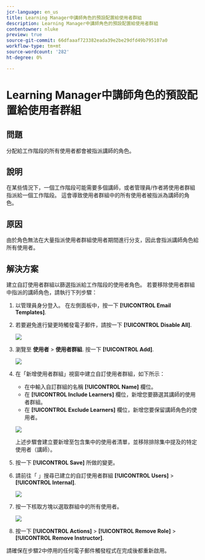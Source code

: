 ```yaml
---
jcr-language: en_us
title: Learning Manager中講師角色的預設配置給使用者群組
description: Learning Manager中講師角色的預設配置給使用者群組
contentowner: nluke
preview: true
source-git-commit: 66dfaaaf723382eada39e2be29dfd49b795107a0
workflow-type: tm+mt
source-wordcount: '282'
ht-degree: 0%

---
```




# Learning Manager中講師角色的預設配置給使用者群組

## 問題

分配給工作階段的所有使用者都會被指派講師的角色。

## 說明

在某些情況下，一個工作階段可能需要多個講師，或者管理員/作者將使用者群組指派給一個工作階段。 這會導致使用者群組中的所有使用者被指派為講師的角色。

## 原因

由於角色無法在大量指派使用者群組使用者期間進行分支，因此會指派講師角色給所有使用者。

## 解決方案

建立自訂使用者群組以篩選指派給工作階段的使用者角色。 若要移除使用者群組中指派的講師角色，請執行下列步驟：

1. 以管理員身分登入。 在左側面板中，按一下 **[!UICONTROL Email Templates]**.
1. 若要避免進行變更時觸發電子郵件，請按一下 **[!UICONTROL Disable All]**.

   ![](assets/instructor-disable-all.png)

1. 瀏覽至 **使用者** > **使用者群組**. 按一下 **[!UICONTROL Add]**.

   ![](assets/instructor-usergroups.png)

1. 在「新增使用者群組」視窗中建立自訂使用者群組，如下所示：

   * 在中輸入自訂群組的名稱 **[!UICONTROL Name]** 欄位。
   * 在 **[!UICONTROL Include Learners]** 欄位，新增您要篩選其講師的使用者群組。
   * 在 **[!UICONTROL Exclude Learners]** 欄位，新增您要保留講師角色的使用者。

   ![](assets/instructor-add-ug.png)

   上述步驟會建立要新增至包含集中的使用者清單，並移除排除集中提及的特定使用者（講師）。

1. 按一下 **[!UICONTROL Save]** 所做的變更。
1. 請前往「 」搜尋已建立的自訂使用者群組 **[!UICONTROL Users]** > **[!UICONTROL Internal]**.

   ![](assets/instructor-custom-ug.png)

1. 按一下核取方塊以選取群組中的所有使用者。

   ![](assets/instructor-bulk-ug.png)

1. 按一下 **[!UICONTROL Actions]** > **[!UICONTROL Remove Role]** > **[!UICONTROL Remove Instructor]**.

請確保在步驟2中停用的任何電子郵件觸發程式在完成後都重新啟用。
